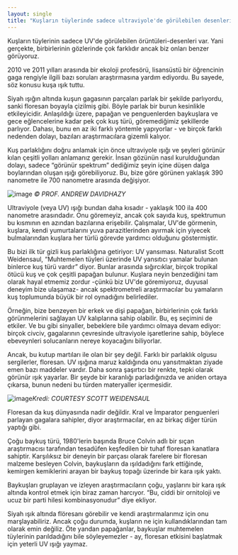 ```yaml
---
layout: single
title: "Kuşların tüylerinde sadece ultraviyole'de görülebilen desenleri var, yani onlar kendilerini daha farklı görüyorlar"
---
```

Kuşların tüylerinin sadece UV'de görülebilen örüntüleri-desenleri var. Yani gerçekte, birbirlerinin gözlerinde çok farklıdır ancak biz onları benzer görüyoruz.

2010 ve 2011 yılları arasında bir ekoloji profesörü, lisansüstü bir öğrencinin gaga rengiyle ilgili bazı soruları araştırmasına yardım ediyordu. Bu sayede, söz konusu kuşa ışık tuttu.

Siyah ışığın altında kuşun gagasının parçaları parlak bir şekilde parlıyordu, sanki floresan boyayla çizilmiş gibi.
Böyle parlak bir burun kesinlikle etkileyicidir. Anlaşıldığı üzere, papağan ve penguenlerden baykuşlara ve gece eğlencelerine kadar pek çok kuş türü, göremediğimiz şekillerde parlıyor. Dahası, bunu en az iki farklı yöntemle yapıyorlar - ve birçok farklı nedenden dolayı, bazıları araştırmacılara gizemli kalıyor.

Kuş parlaklığını doğru anlamak için önce ultraviyole ışığı ve şeyleri görünür kılan çeşitli yolları anlamanız gerekir. İnsan gözünün nasıl kurulduğundan dolayı, sadece “görünür spektrum” dediğimiz şeyin içine düşen dalga boylarından oluşan ışığı görebiliyoruz. Bu, bize göre görünen yaklaşık 390 nanometre ile 700 nanometre arasında değişiyor. 

![image](https://assets.atlasobscura.com/article_images/54402/image.jpg)                                                                *© PROF. ANDREW DAVIDHAZY*

Ultraviyole (veya UV) ışığı bundan daha kısadır - yaklaşık 100 ila 400 nanometre arasındadır. Onu göremeyiz, ancak çok sayıda kuş, spektrumun bu kısmının en azından bazılarına erişebilir. Çalışmalar, UV'de görmenin, kuşlara, kendi yumurtalarını yuva parazitlerinden ayırmak için yiyecek bulmalarından kuşlara her türlü görevde yardımcı olduğunu göstermiştir.

Bu bizi ilk tür gizli kuş parlaklığına getiriyor: UV yansıması. Naturalist Scott Weidensaul, “Muhtemelen tüyleri üzerinde UV yansıtıcı yamalar bulunan binlerce kuş türü vardır” diyor. Bunlar arasında sığırcıklar, birçok tropikal ötücü kuş ve çok çeşitli papağan bulunur. Kuşlara neyin benzediğini tam olarak hayal etmemiz zordur -çünkü biz UV'de göremiyoruz, duyusal deneyim bize ulaşamaz- ancak spektrometreli araştırmacılar bu yamaların kuş toplumunda büyük bir rol oynadığını belirlediler.

Örneğin, bize benzeyen bir erkek ve dişi papağan, birbirlerinin çok farklı görünmelerini sağlayan UV kalıplarına sahip olabilir. Bu, eş seçimini de etkiler. Ve bu gibi sinyaller, bebeklere bile yardımcı olmaya devam ediyor: birçok civciv, gagalarının çevresinde ultraviyole işaretlerine sahip, böylece ebeveynleri solucanların nereye koyacağını biliyorlar.

Ancak, bu kutup martıları ile olan bir şey değil. Farklı bir parlaklık olgusu sergilerler, floresan. UV ışığına maruz kaldığında onu yansıtmaktan ziyade emen bazı maddeler vardır. Daha sonra şaşırtıcı bir renkte, tepki olarak görünür ışık yayarlar. Bir şeyde bir karanlığı parladığınızda ve aniden ortaya çıkarsa, bunun nedeni bu türden materyaller içermesidir.

![image](https://assets.atlasobscura.com/article_images/54400/image.jpg)*Kredi: COURTESY SCOTT WEIDENSAUL*

Floresan da kuş dünyasında nadir değildir. Kral ve İmparator penguenleri parlayan gagalara sahipler, diyor araştırmacılar, en az birkaç diğer türün yaptığı gibi.

Çoğu baykuş türü, 1980'lerin başında Bruce Colvin adlı bir sıçan araştırmacısı tarafından tesadüfen keşfedilen bir tuhaf floresan kanatlara sahiptir. Karşılıksız bir deneyin bir parçası olarak farelere bir floresan malzeme besleyen Colvin, baykuşların da ışıldadığını fark ettiğinde, kemirgen kemiklerini arayan bir baykuş topağı üzerinde bir kara ışık yaktı.

Baykuşları gruplayan ve izleyen araştırmacıların çoğu, yaşlarını bir kara ışık altında kontrol etmek için biraz zaman harcıyor. “Bu, ciddi bir ornitoloji ve ucuz bir parti hilesi kombinasyonudur” diye ekliyor.

Siyah ışık altında flöresanı görebilir ve kendi araştırmalarımız için onu marşlayabiliriz. Ancak çoğu durumda, kuşların ne için kullandıklarından tam olarak emin değiliz. Öte yandan papağanlar, baykuşlar muhtemelen tüylerinin parıldadığını bile söyleyemezler - ay, floresan etkisini başlatmak için yeterli UV ışığı yaymaz.
